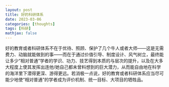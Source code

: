 ```yaml
---
layout: post
title: 好的科研体系
date: 2023-03-06
categories: [thoughts]
tags: [科研]
mathjax: false
---
```


好的教育或者科研体系不在于优待、照顾、保护了几个牛人或者大师——这是无需费力、动脑就能做到的事——而在于通过价值引导、制度设计、风气树立，最终能让多少“相对普通”学者的学识、功力、技艺得到本质的与层次的提升，以及在大多大程度上使其发挥出连他/她自己都未曾料想到的巨大潜力，从而能自由地在科学的海洋里下潜得更深、游得更远。若消极一点说，好的教育或者科研体系应当尽可能少地使“相对普通”的学者成为评价机制、统一目标、大项目的牺牲品。
